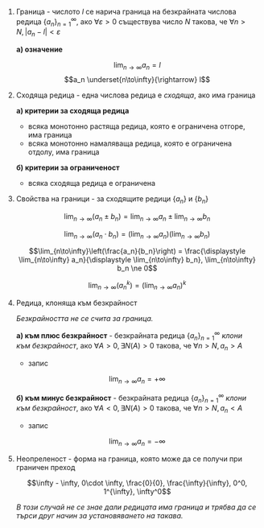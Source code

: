 1. Граница - числото $l$ се нарича граница на безкрайната числова редица $\{a_n\}_{n=1}^{\infty}$, ако $\forall \varepsilon \gt 0$ съществува число $N$ такова, че $\forall n \gt N, |a_n - l| \lt \varepsilon$
	
	**а) означение**
	
	$$\lim_{n\to\infty} a_n = l$$
	$$a_n \underset{n\to\infty}{\rightarrow} l$$
	
2. Сходяща редица - една числова редица е *сходяща*, ако има граница
	
	**а) критерии за сходяща редица**
	- всяка монотонно растяща редица, която е ограничена отгоре, има граница
	- всяка монотонно намаляваща редица, която е ограничена отдолу, има граница
	
	**б) критерии за ограниченост**
	- всяка сходяща редица е ограничена

3. Свойства на граници - за сходящите редици $\{a_n\}$ и $\{b_n\}$
	
	$$\lim_{n\to\infty} (a_n \pm b_n) = \lim_{n\to\infty} a_n \pm \lim_{n\to\infty} b_n$$
	
	$$\lim_{n\to\infty}(a_n \cdot b_n) = \left(\lim_{n\to\infty} a_n\right)\left(\lim_{n\to\infty} b_n\right)$$
	
	$$\lim_{n\to\infty}\left(\frac{a_n}{b_n}\right) = \frac{\displaystyle \lim_{n\to\infty} a_n}{\displaystyle \lim_{n\to\infty} b_n}, \lim_{n\to\infty} b_n \ne 0$$
	
	$$\lim_{n\to\infty} (a_n^k) = \left(\lim_{n\to\infty} a_n\right)^k$$

4. Редица, клоняща към безкрайност
	
	*Безкрайността не се счита за граница.*
	
	**а) към плюс безкрайност** - безкрайната редица $\{a_n\}_{n=1}^{\infty}$ *клони към безкрайност*, ако $\forall A \gt 0, \exists N(A) \gt 0$ такова, че $\forall n \gt N, a_n \gt A$
	- запис
	
	$$\lim_{n\to\infty} a_n = +\infty$$
	
	**б) към минус безкрайност** - безкрайната редица $\{a_n\}_{n=1}^{\infty}$ *клони към безкрайност*, ако $\forall A \lt 0, \exists N(A) \gt 0$ такова, че $\forall n \gt N, a_n \lt A$
	- запис
	
	$$\lim_{n\to\infty} a_n = -\infty$$
	
5. Неопреленост - форма на граница, която може да се получи при граничен преход 
	
	$$\infty - \infty, 0\cdot \infty, \frac{0}{0}, \frac{\infty}{\infty}, 0^0, 1^{\infty}, \infty^0$$
	
	*В този случай не се знае дали редицата има граница и трябва да се търси друг начин за установяването на такава.*